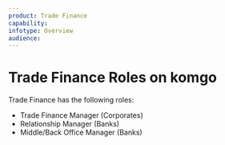 ```yaml
---
product: Trade Finance
capability:
infotype: Overview
audience:
---
```


# Trade Finance Roles on komgo

Trade Finance has the following roles:

* Trade Finance Manager \(Corporates\)
* Relationship Manager \(Banks\)
* Middle/Back Office Manager \(Banks\)